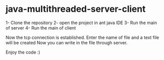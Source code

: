 # java-multithreaded-server-client

1- Clone the repository
2- open the project in ant java IDE
3- Run the main of server
4- Run the main of client

Now the tcp connection is established.
Enter the name of file and a text file will be created 
Now you can write in the file through server.

Enjoy the code :)
